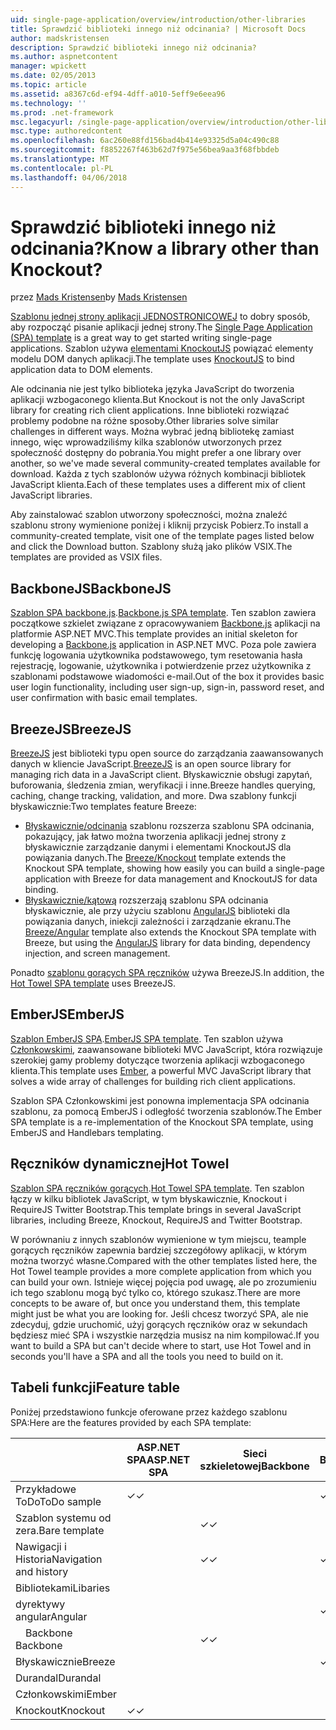 ```yaml
---
uid: single-page-application/overview/introduction/other-libraries
title: Sprawdzić biblioteki innego niż odcinania? | Microsoft Docs
author: madskristensen
description: Sprawdzić biblioteki innego niż odcinania?
ms.author: aspnetcontent
manager: wpickett
ms.date: 02/05/2013
ms.topic: article
ms.assetid: a8367c6d-ef94-4dff-a010-5eff9e6eea96
ms.technology: ''
ms.prod: .net-framework
msc.legacyurl: /single-page-application/overview/introduction/other-libraries
msc.type: authoredcontent
ms.openlocfilehash: 6ac260e88fd156bad4b414e93325d5a04c490c88
ms.sourcegitcommit: f8852267f463b62d7f975e56bea9aa3f68fbbdeb
ms.translationtype: MT
ms.contentlocale: pl-PL
ms.lasthandoff: 04/06/2018
---
```

<a name="know-a-library-other-than-knockout"></a><span data-ttu-id="98351-104">Sprawdzić biblioteki innego niż odcinania?</span><span class="sxs-lookup"><span data-stu-id="98351-104">Know a library other than Knockout?</span></span>
====================
<span data-ttu-id="98351-105">przez [Mads Kristensen](https://github.com/madskristensen)</span><span class="sxs-lookup"><span data-stu-id="98351-105">by [Mads Kristensen](https://github.com/madskristensen)</span></span>

<span data-ttu-id="98351-106">[Szablonu jednej strony aplikacji JEDNOSTRONICOWEJ](knockoutjs-template.md) to dobry sposób, aby rozpocząć pisanie aplikacji jednej strony.</span><span class="sxs-lookup"><span data-stu-id="98351-106">The [Single Page Application (SPA) template](knockoutjs-template.md) is a great way to get started writing single-page applications.</span></span> <span data-ttu-id="98351-107">Szablon używa [elementami KnockoutJS](http://knockoutjs.com/) powiązać elementy modelu DOM danych aplikacji.</span><span class="sxs-lookup"><span data-stu-id="98351-107">The template uses [KnockoutJS](http://knockoutjs.com/) to bind application data to DOM elements.</span></span>

<span data-ttu-id="98351-108">Ale odcinania nie jest tylko biblioteka języka JavaScript do tworzenia aplikacji wzbogaconego klienta.</span><span class="sxs-lookup"><span data-stu-id="98351-108">But Knockout is not the only JavaScript library for creating rich client applications.</span></span> <span data-ttu-id="98351-109">Inne biblioteki rozwiązać problemy podobne na różne sposoby.</span><span class="sxs-lookup"><span data-stu-id="98351-109">Other libraries solve similar challenges in different ways.</span></span> <span data-ttu-id="98351-110">Można wybrać jedną bibliotekę zamiast innego, więc wprowadziliśmy kilka szablonów utworzonych przez społeczność dostępny do pobrania.</span><span class="sxs-lookup"><span data-stu-id="98351-110">You might prefer a one library over another, so we've made several community-created templates available for download.</span></span> <span data-ttu-id="98351-111">Każda z tych szablonów używa różnych kombinacji bibliotek JavaScript klienta.</span><span class="sxs-lookup"><span data-stu-id="98351-111">Each of these templates uses a different mix of client JavaScript libraries.</span></span>

<span data-ttu-id="98351-112">Aby zainstalować szablon utworzony społeczności, można znaleźć szablonu strony wymienione poniżej i kliknij przycisk Pobierz.</span><span class="sxs-lookup"><span data-stu-id="98351-112">To install a community-created template, visit one of the template pages listed below and click the Download button.</span></span> <span data-ttu-id="98351-113">Szablony służą jako plików VSIX.</span><span class="sxs-lookup"><span data-stu-id="98351-113">The templates are provided as VSIX files.</span></span>

## <a name="backbonejs"></a><span data-ttu-id="98351-114">BackboneJS</span><span class="sxs-lookup"><span data-stu-id="98351-114">BackboneJS</span></span>

<span data-ttu-id="98351-115">[Szablon SPA backbone.js](../templates/backbonejs-template.md).</span><span class="sxs-lookup"><span data-stu-id="98351-115">[Backbone.js SPA template](../templates/backbonejs-template.md).</span></span> <span data-ttu-id="98351-116">Ten szablon zawiera początkowe szkielet związane z opracowywaniem [Backbone.js](http://backbonejs.org/) aplikacji na platformie ASP.NET MVC.</span><span class="sxs-lookup"><span data-stu-id="98351-116">This template provides an initial skeleton for developing a [Backbone.js](http://backbonejs.org/) application in ASP.NET MVC.</span></span> <span data-ttu-id="98351-117">Poza pole zawiera funkcję logowania użytkownika podstawowego, tym resetowania hasła rejestrację, logowanie, użytkownika i potwierdzenie przez użytkownika z szablonami podstawowe wiadomości e-mail.</span><span class="sxs-lookup"><span data-stu-id="98351-117">Out of the box it provides basic user login functionality, including user sign-up, sign-in, password reset, and user confirmation with basic email templates.</span></span>

## <a name="breezejs"></a><span data-ttu-id="98351-118">BreezeJS</span><span class="sxs-lookup"><span data-stu-id="98351-118">BreezeJS</span></span>

<span data-ttu-id="98351-119">[BreezeJS](http://www.breezejs.com/?utm_source=ms-spa) jest biblioteki typu open source do zarządzania zaawansowanych danych w kliencie JavaScript.</span><span class="sxs-lookup"><span data-stu-id="98351-119">[BreezeJS](http://www.breezejs.com/?utm_source=ms-spa) is an open source library for managing rich data in a JavaScript client.</span></span> <span data-ttu-id="98351-120">Błyskawicznie obsługi zapytań, buforowania, śledzenia zmian, weryfikacji i inne.</span><span class="sxs-lookup"><span data-stu-id="98351-120">Breeze handles querying, caching, change tracking, validation, and more.</span></span> <span data-ttu-id="98351-121">Dwa szablony funkcji błyskawicznie:</span><span class="sxs-lookup"><span data-stu-id="98351-121">Two templates feature Breeze:</span></span>

- <span data-ttu-id="98351-122">[Błyskawicznie/odcinania](../templates/breezeknockout-template.md) szablonu rozszerza szablonu SPA odcinania, pokazujący, jak łatwo można tworzenia aplikacji jednej strony z błyskawicznie zarządzanie danymi i elementami KnockoutJS dla powiązania danych.</span><span class="sxs-lookup"><span data-stu-id="98351-122">The [Breeze/Knockout](../templates/breezeknockout-template.md) template extends the Knockout SPA template, showing how easily you can build a single-page application with Breeze for data management and KnockoutJS for data binding.</span></span>
- <span data-ttu-id="98351-123">[Błyskawicznie/kątową](../templates/breezeangular-template.md) rozszerzają szablonu SPA odcinania błyskawicznie, ale przy użyciu szablonu [AngularJS](http://angularjs.org) biblioteki dla powiązania danych, iniekcji zależności i zarządzanie ekranu.</span><span class="sxs-lookup"><span data-stu-id="98351-123">The [Breeze/Angular](../templates/breezeangular-template.md) template also extends the Knockout SPA template with Breeze, but using the [AngularJS](http://angularjs.org) library for data binding, dependency injection, and screen management.</span></span>

<span data-ttu-id="98351-124">Ponadto [szablonu gorących SPA ręczników](../templates/hottowel-template.md) używa BreezeJS.</span><span class="sxs-lookup"><span data-stu-id="98351-124">In addition, the [Hot Towel SPA template](../templates/hottowel-template.md) uses BreezeJS.</span></span>

## <a name="emberjs"></a><span data-ttu-id="98351-125">EmberJS</span><span class="sxs-lookup"><span data-stu-id="98351-125">EmberJS</span></span>

<span data-ttu-id="98351-126">[Szablon EmberJS SPA](../templates/emberjs-template.md).</span><span class="sxs-lookup"><span data-stu-id="98351-126">[EmberJS SPA template](../templates/emberjs-template.md).</span></span> <span data-ttu-id="98351-127">Ten szablon używa [Członkowskimi](http://emberjs.com/), zaawansowane biblioteki MVC JavaScript, która rozwiązuje szerokiej gamy problemy dotyczące tworzenia aplikacji wzbogaconego klienta.</span><span class="sxs-lookup"><span data-stu-id="98351-127">This template uses [Ember](http://emberjs.com/), a powerful MVC JavaScript library that solves a wide array of challenges for building rich client applications.</span></span>

<span data-ttu-id="98351-128">Szablon SPA Członkowskimi jest ponowna implementacja SPA odcinania szablonu, za pomocą EmberJS i odległość tworzenia szablonów.</span><span class="sxs-lookup"><span data-stu-id="98351-128">The Ember SPA template is a re-implementation of the Knockout SPA template, using EmberJS and Handlebars templating.</span></span>

## <a name="hot-towel"></a><span data-ttu-id="98351-129">Ręczników dynamicznej</span><span class="sxs-lookup"><span data-stu-id="98351-129">Hot Towel</span></span>

<span data-ttu-id="98351-130">[Szablon SPA ręczników gorących](../templates/hottowel-template.md).</span><span class="sxs-lookup"><span data-stu-id="98351-130">[Hot Towel SPA template](../templates/hottowel-template.md).</span></span> <span data-ttu-id="98351-131">Ten szablon łączy w kilku bibliotek JavaScript, w tym błyskawicznie, Knockout i RequireJS Twitter Bootstrap.</span><span class="sxs-lookup"><span data-stu-id="98351-131">This template brings in several JavaScript libraries, including Breeze, Knockout, RequireJS and Twitter Bootstrap.</span></span>

<span data-ttu-id="98351-132">W porównaniu z innych szablonów wymienione w tym miejscu, teample gorących ręczników zapewnia bardziej szczegółowy aplikacji, w którym można tworzyć własne.</span><span class="sxs-lookup"><span data-stu-id="98351-132">Compared with the other templates listed here, the Hot Towel teample provides a more complete application from which you can build your own.</span></span> <span data-ttu-id="98351-133">Istnieje więcej pojęcia pod uwagę, ale po zrozumieniu ich tego szablonu mogą być tylko co, którego szukasz.</span><span class="sxs-lookup"><span data-stu-id="98351-133">There are more concepts to be aware of, but once you understand them, this template might just be what you are looking for.</span></span> <span data-ttu-id="98351-134">Jeśli chcesz tworzyć SPA, ale nie zdecyduj, gdzie uruchomić, użyj gorących ręczników oraz w sekundach będziesz mieć SPA i wszystkie narzędzia musisz na nim kompilować.</span><span class="sxs-lookup"><span data-stu-id="98351-134">If you want to build a SPA but can't decide where to start, use Hot Towel and in seconds you'll have a SPA and all the tools you need to build on it.</span></span>

## <a name="feature-table"></a><span data-ttu-id="98351-135">Tabeli funkcji</span><span class="sxs-lookup"><span data-stu-id="98351-135">Feature table</span></span>

<span data-ttu-id="98351-136">Poniżej przedstawiono funkcje oferowane przez każdego szablonu SPA:</span><span class="sxs-lookup"><span data-stu-id="98351-136">Here are the features provided by each SPA template:</span></span>


|                        | <span data-ttu-id="98351-137">ASP.NET SPA</span><span class="sxs-lookup"><span data-stu-id="98351-137">ASP.NET SPA</span></span> | <span data-ttu-id="98351-138">Sieci szkieletowej</span><span class="sxs-lookup"><span data-stu-id="98351-138">Backbone</span></span> | <span data-ttu-id="98351-139">Breeze/Angular</span><span class="sxs-lookup"><span data-stu-id="98351-139">Breeze/Angular</span></span> | <span data-ttu-id="98351-140">Błyskawicznie/KO</span><span class="sxs-lookup"><span data-stu-id="98351-140">Breeze/KO</span></span> |  <span data-ttu-id="98351-141">Członkowskimi</span><span class="sxs-lookup"><span data-stu-id="98351-141">Ember</span></span>   | <span data-ttu-id="98351-142">Ręczników dynamicznej</span><span class="sxs-lookup"><span data-stu-id="98351-142">Hot Towel</span></span> |
|------------------------|-------------|----------|----------------|-----------|----------|-----------|
|      <span data-ttu-id="98351-143">Przykładowe ToDo</span><span class="sxs-lookup"><span data-stu-id="98351-143">ToDo sample</span></span>       |  <span data-ttu-id="98351-144">&#10003;</span><span class="sxs-lookup"><span data-stu-id="98351-144">&#10003;</span></span>   |          |    <span data-ttu-id="98351-145">&#10003;</span><span class="sxs-lookup"><span data-stu-id="98351-145">&#10003;</span></span>    | <span data-ttu-id="98351-146">&#10003;</span><span class="sxs-lookup"><span data-stu-id="98351-146">&#10003;</span></span>  | <span data-ttu-id="98351-147">&#10003;</span><span class="sxs-lookup"><span data-stu-id="98351-147">&#10003;</span></span> |           |
|     <span data-ttu-id="98351-148">Szablon systemu od zera.</span><span class="sxs-lookup"><span data-stu-id="98351-148">Bare template</span></span>      |             | <span data-ttu-id="98351-149">&#10003;</span><span class="sxs-lookup"><span data-stu-id="98351-149">&#10003;</span></span> |                |           |          | <span data-ttu-id="98351-150">&#10003;</span><span class="sxs-lookup"><span data-stu-id="98351-150">&#10003;</span></span>  |
| <span data-ttu-id="98351-151">Nawigacji i Historia</span><span class="sxs-lookup"><span data-stu-id="98351-151">Navigation and history</span></span> |             | <span data-ttu-id="98351-152">&#10003;</span><span class="sxs-lookup"><span data-stu-id="98351-152">&#10003;</span></span> |    <span data-ttu-id="98351-153">&#10003;</span><span class="sxs-lookup"><span data-stu-id="98351-153">&#10003;</span></span>    |           | <span data-ttu-id="98351-154">&#10003;</span><span class="sxs-lookup"><span data-stu-id="98351-154">&#10003;</span></span> | <span data-ttu-id="98351-155">&#10003;</span><span class="sxs-lookup"><span data-stu-id="98351-155">&#10003;</span></span>  |
|        <span data-ttu-id="98351-156">Bibliotekami</span><span class="sxs-lookup"><span data-stu-id="98351-156">Libaries</span></span>        |             |          |                |           |          |           |
|        <span data-ttu-id="98351-157">dyrektywy angular</span><span class="sxs-lookup"><span data-stu-id="98351-157">Angular</span></span>         |             |          |    <span data-ttu-id="98351-158">&#10003;</span><span class="sxs-lookup"><span data-stu-id="98351-158">&#10003;</span></span>    |           |          |           |
|    <span data-ttu-id="98351-159">&#8195;Backbone</span><span class="sxs-lookup"><span data-stu-id="98351-159">&#8195;Backbone</span></span>     |             | <span data-ttu-id="98351-160">&#10003;</span><span class="sxs-lookup"><span data-stu-id="98351-160">&#10003;</span></span> |                |           |          |           |
|         <span data-ttu-id="98351-161">Błyskawicznie</span><span class="sxs-lookup"><span data-stu-id="98351-161">Breeze</span></span>         |             |          |    <span data-ttu-id="98351-162">&#10003;</span><span class="sxs-lookup"><span data-stu-id="98351-162">&#10003;</span></span>    | <span data-ttu-id="98351-163">&#10003;</span><span class="sxs-lookup"><span data-stu-id="98351-163">&#10003;</span></span>  |          | <span data-ttu-id="98351-164">&#10003;</span><span class="sxs-lookup"><span data-stu-id="98351-164">&#10003;</span></span>  |
|        <span data-ttu-id="98351-165">Durandal</span><span class="sxs-lookup"><span data-stu-id="98351-165">Durandal</span></span>        |             |          |                |           |          | <span data-ttu-id="98351-166">&#10003;</span><span class="sxs-lookup"><span data-stu-id="98351-166">&#10003;</span></span>  |
|         <span data-ttu-id="98351-167">Członkowskimi</span><span class="sxs-lookup"><span data-stu-id="98351-167">Ember</span></span>          |             |          |                |           | <span data-ttu-id="98351-168">&#10003;</span><span class="sxs-lookup"><span data-stu-id="98351-168">&#10003;</span></span> |           |
|        <span data-ttu-id="98351-169">Knockout</span><span class="sxs-lookup"><span data-stu-id="98351-169">Knockout</span></span>        |  <span data-ttu-id="98351-170">&#10003;</span><span class="sxs-lookup"><span data-stu-id="98351-170">&#10003;</span></span>   |          |                | <span data-ttu-id="98351-171">&#10003;</span><span class="sxs-lookup"><span data-stu-id="98351-171">&#10003;</span></span>  |          | <span data-ttu-id="98351-172">&#10003;</span><span class="sxs-lookup"><span data-stu-id="98351-172">&#10003;</span></span>  |

